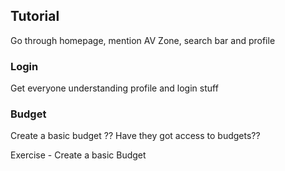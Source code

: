 ## Tutorial
Go through homepage, mention AV Zone, search bar and profile

### Login
Get everyone understanding profile and login stuff

### Budget
Create a basic budget
?? Have they got access to budgets?? 

Exercise - Create a basic Budget

